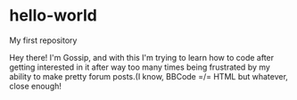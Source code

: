 # hello-world
My first repository

Hey there! I'm Gossip, and with this I'm trying to learn how to code after getting interested in it after way too many times being frustrated by my ability to make pretty forum posts.(I know, BBCode =/= HTML but whatever, close enough!
